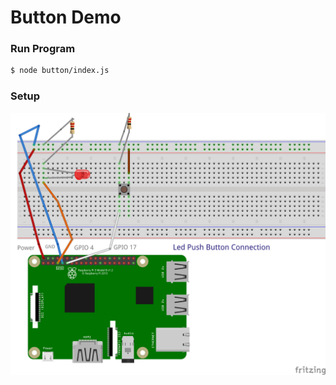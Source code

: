 # Button Demo


### Run Program
```sh
$ node button/index.js
```

### Setup
![alt text](https://github.com/gforti/pi-demos/blob/master/button/led-push-button-connection.png "GPIO Layout")
